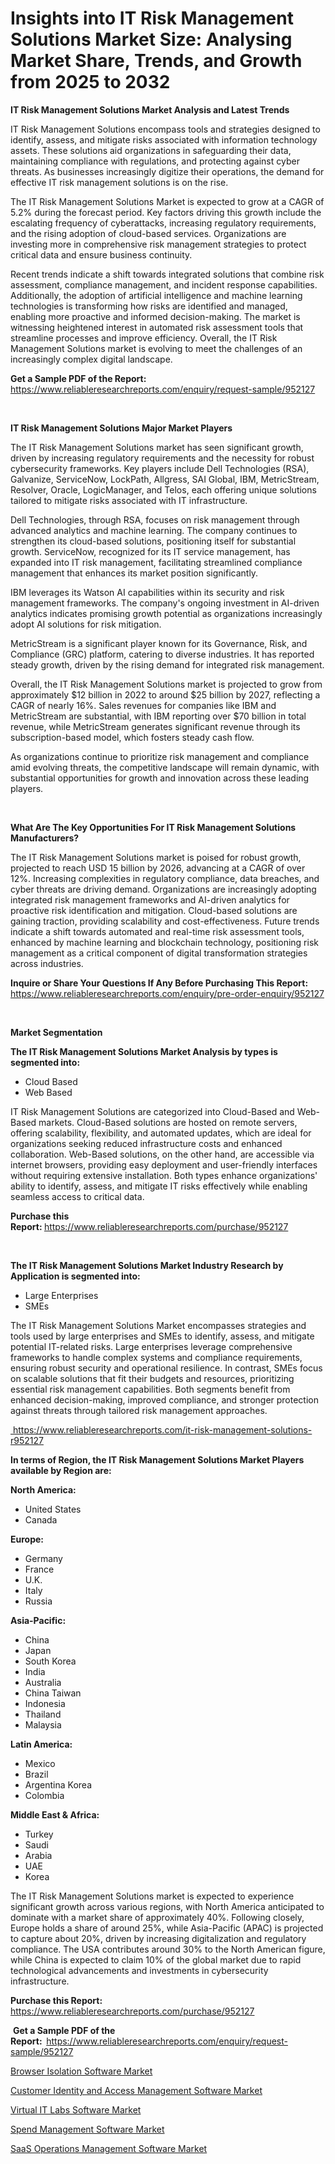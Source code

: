 <p><h1>Insights into IT Risk Management Solutions Market Size: Analysing Market Share, Trends, and Growth from 2025 to 2032</h1></p><p><strong>IT Risk Management Solutions Market Analysis and Latest Trends</strong></p>
<p><p>IT Risk Management Solutions encompass tools and strategies designed to identify, assess, and mitigate risks associated with information technology assets. These solutions aid organizations in safeguarding their data, maintaining compliance with regulations, and protecting against cyber threats. As businesses increasingly digitize their operations, the demand for effective IT risk management solutions is on the rise.</p><p>The IT Risk Management Solutions Market is expected to grow at a CAGR of 5.2% during the forecast period. Key factors driving this growth include the escalating frequency of cyberattacks, increasing regulatory requirements, and the rising adoption of cloud-based services. Organizations are investing more in comprehensive risk management strategies to protect critical data and ensure business continuity.</p><p>Recent trends indicate a shift towards integrated solutions that combine risk assessment, compliance management, and incident response capabilities. Additionally, the adoption of artificial intelligence and machine learning technologies is transforming how risks are identified and managed, enabling more proactive and informed decision-making. The market is witnessing heightened interest in automated risk assessment tools that streamline processes and improve efficiency. Overall, the IT Risk Management Solutions market is evolving to meet the challenges of an increasingly complex digital landscape.</p></p>
<p><strong>Get a Sample PDF of the Report:&nbsp;</strong> <a href="https://www.reliableresearchreports.com/enquiry/request-sample/952127?utm_campaign=28&utm_medium=2&utm_source=Github&utm_content=ia&utm_term=06032025&utm_id=it-risk-management-solutions">https://www.reliableresearchreports.com/enquiry/request-sample/952127</a></p>
<p>&nbsp;</p>
<p><strong>IT Risk Management Solutions Major Market Players</strong></p>
<p><p>The IT Risk Management Solutions market has seen significant growth, driven by increasing regulatory requirements and the necessity for robust cybersecurity frameworks. Key players include Dell Technologies (RSA), Galvanize, ServiceNow, LockPath, Allgress, SAI Global, IBM, MetricStream, Resolver, Oracle, LogicManager, and Telos, each offering unique solutions tailored to mitigate risks associated with IT infrastructure.</p><p>Dell Technologies, through RSA, focuses on risk management through advanced analytics and machine learning. The company continues to strengthen its cloud-based solutions, positioning itself for substantial growth. ServiceNow, recognized for its IT service management, has expanded into IT risk management, facilitating streamlined compliance management that enhances its market position significantly.</p><p>IBM leverages its Watson AI capabilities within its security and risk management frameworks. The company's ongoing investment in AI-driven analytics indicates promising growth potential as organizations increasingly adopt AI solutions for risk mitigation.</p><p>MetricStream is a significant player known for its Governance, Risk, and Compliance (GRC) platform, catering to diverse industries. It has reported steady growth, driven by the rising demand for integrated risk management.</p><p>Overall, the IT Risk Management Solutions market is projected to grow from approximately $12 billion in 2022 to around $25 billion by 2027, reflecting a CAGR of nearly 16%. Sales revenues for companies like IBM and MetricStream are substantial, with IBM reporting over $70 billion in total revenue, while MetricStream generates significant revenue through its subscription-based model, which fosters steady cash flow.</p><p>As organizations continue to prioritize risk management and compliance amid evolving threats, the competitive landscape will remain dynamic, with substantial opportunities for growth and innovation across these leading players.</p></p>
<p>&nbsp;</p>
<p><strong>What Are The Key Opportunities For IT Risk Management Solutions Manufacturers?</strong></p>
<p><p>The IT Risk Management Solutions market is poised for robust growth, projected to reach USD 15 billion by 2026, advancing at a CAGR of over 12%. Increasing complexities in regulatory compliance, data breaches, and cyber threats are driving demand. Organizations are increasingly adopting integrated risk management frameworks and AI-driven analytics for proactive risk identification and mitigation. Cloud-based solutions are gaining traction, providing scalability and cost-effectiveness. Future trends indicate a shift towards automated and real-time risk assessment tools, enhanced by machine learning and blockchain technology, positioning risk management as a critical component of digital transformation strategies across industries.</p></p>
<p><strong>Inquire or Share Your Questions If Any Before Purchasing This Report:</strong> <a href="https://www.reliableresearchreports.com/enquiry/pre-order-enquiry/952127?utm_campaign=28&utm_medium=2&utm_source=Github&utm_content=ia&utm_term=06032025&utm_id=it-risk-management-solutions">https://www.reliableresearchreports.com/enquiry/pre-order-enquiry/952127</a></p>
<p>&nbsp;</p>
<p><strong>Market Segmentation</strong></p>
<p><strong>The IT Risk Management Solutions Market Analysis by types is segmented into:</strong></p>
<p><ul><li>Cloud Based</li><li>Web Based</li></ul></p>
<p><p>IT Risk Management Solutions are categorized into Cloud-Based and Web-Based markets. Cloud-Based solutions are hosted on remote servers, offering scalability, flexibility, and automated updates, which are ideal for organizations seeking reduced infrastructure costs and enhanced collaboration. Web-Based solutions, on the other hand, are accessible via internet browsers, providing easy deployment and user-friendly interfaces without requiring extensive installation. Both types enhance organizations' ability to identify, assess, and mitigate IT risks effectively while enabling seamless access to critical data.</p></p>
<p><strong>Purchase this Report:&nbsp;</strong><a href="https://www.reliableresearchreports.com/purchase/952127?utm_campaign=28&utm_medium=2&utm_source=Github&utm_content=ia&utm_term=06032025&utm_id=it-risk-management-solutions">https://www.reliableresearchreports.com/purchase/952127</a></p>
<p>&nbsp;</p>
<p><strong>The IT Risk Management Solutions Market Industry Research by Application is segmented into:</strong></p>
<p><ul><li>Large Enterprises</li><li>SMEs</li></ul></p>
<p><p>The IT Risk Management Solutions Market encompasses strategies and tools used by large enterprises and SMEs to identify, assess, and mitigate potential IT-related risks. Large enterprises leverage comprehensive frameworks to handle complex systems and compliance requirements, ensuring robust security and operational resilience. In contrast, SMEs focus on scalable solutions that fit their budgets and resources, prioritizing essential risk management capabilities. Both segments benefit from enhanced decision-making, improved compliance, and stronger protection against threats through tailored risk management approaches.</p></p>
<p><a href="https://www.reliableresearchreports.com/it-risk-management-solutions-r952127?utm_campaign=28&utm_medium=2&utm_source=Github&utm_content=ia&utm_term=06032025&utm_id=it-risk-management-solutions">&nbsp;https://www.reliableresearchreports.com/it-risk-management-solutions-r952127</a></p>
<p><strong>In terms of Region, the IT Risk Management Solutions Market Players available by Region are:</strong></p>
<p>
    <p> <strong> North America: </strong>
        <ul>
            <li>United States</li>
            <li>Canada</li>
        </ul>
        </p> 
    <p> <strong> Europe: </strong>
        <ul>
            <li>Germany</li>
            <li>France</li>
            <li>U.K.</li>
            <li>Italy</li>
            <li>Russia</li>
        </ul>
        </p> 
    <p> <strong> Asia-Pacific: </strong>
        <ul>
            <li>China</li>
            <li>Japan</li>
            <li>South Korea</li>
            <li>India</li>
            <li>Australia</li>
            <li>China Taiwan</li>
            <li>Indonesia</li>
            <li>Thailand</li>
            <li>Malaysia</li>
        </ul>
        </p> 
    <p> <strong> Latin America: </strong>
        <ul>
            <li>Mexico</li>
            <li>Brazil</li>
            <li>Argentina Korea</li>
            <li>Colombia</li>
        </ul>
        </p> 
    <p> <strong> Middle East & Africa: </strong>
        <ul>
            <li>Turkey</li>
            <li>Saudi</li>
            <li>Arabia</li>
            <li>UAE</li>
            <li>Korea</li>
        </ul>
    </p>
    </p>
<p><p>The IT Risk Management Solutions market is expected to experience significant growth across various regions, with North America anticipated to dominate with a market share of approximately 40%. Following closely, Europe holds a share of around 25%, while Asia-Pacific (APAC) is projected to capture about 20%, driven by increasing digitalization and regulatory compliance. The USA contributes around 30% to the North American figure, while China is expected to claim 10% of the global market due to rapid technological advancements and investments in cybersecurity infrastructure.</p></p>
<p><strong>Purchase this Report: </strong><a href="https://www.reliableresearchreports.com/purchase/952127?utm_campaign=28&utm_medium=2&utm_source=Github&utm_content=ia&utm_term=06032025&utm_id=it-risk-management-solutions">https://www.reliableresearchreports.com/purchase/952127</a></p>
<p>&nbsp;<strong>Get a Sample PDF of the Report:&nbsp;&nbsp;</strong><a href="https://www.reliableresearchreports.com/enquiry/request-sample/952127?utm_campaign=28&utm_medium=2&utm_source=Github&utm_content=ia&utm_term=06032025&utm_id=it-risk-management-solutions">https://www.reliableresearchreports.com/enquiry/request-sample/952127</a></p>
<p><strong></strong></p>
<p><p><a href="https://github.com/vassihucz/Market-Research-Report-List-1/blob/main/browser-isolation-software-market.md?utm_campaign=28&utm_medium=2&utm_source=Github&utm_content=ia&utm_term=06032025&utm_id=it-risk-management-solutions">Browser Isolation Software Market</a></p><p><a href="https://github.com/abexjeliti/Market-Research-Report-List-1/blob/main/customer-identity-and-access-management-software-market.md?utm_campaign=28&utm_medium=2&utm_source=Github&utm_content=ia&utm_term=06032025&utm_id=it-risk-management-solutions">Customer Identity and Access Management Software Market</a></p><p><a href="https://github.com/denbelnmer50/Market-Research-Report-List-1/blob/main/virtual-it-labs-software-market.md?utm_campaign=28&utm_medium=2&utm_source=Github&utm_content=ia&utm_term=06032025&utm_id=it-risk-management-solutions">Virtual IT Labs Software Market</a></p><p><a href="https://github.com/dibesnayee/Market-Research-Report-List-1/blob/main/spend-management-software-market.md?utm_campaign=28&utm_medium=2&utm_source=Github&utm_content=ia&utm_term=06032025&utm_id=it-risk-management-solutions">Spend Management Software Market</a></p><p><a href="https://github.com/rreynagjysma65/Market-Research-Report-List-1/blob/main/saas-operations-management-software-market.md?utm_campaign=28&utm_medium=2&utm_source=Github&utm_content=ia&utm_term=06032025&utm_id=it-risk-management-solutions">SaaS Operations Management Software Market</a></p></p>